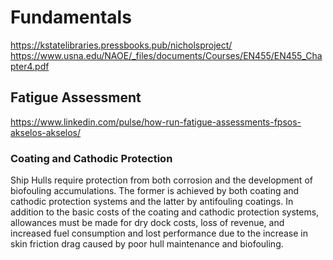 # Fundamentals

<https://kstatelibraries.pressbooks.pub/nicholsproject/>
<https://www.usna.edu/NAOE/_files/documents/Courses/EN455/EN455_Chapter4.pdf>

## Fatigue Assessment

<https://www.linkedin.com/pulse/how-run-fatigue-assessments-fpsos-akselos-akselos/>

### Coating and Cathodic Protection

Ship Hulls require protection from both corrosion and the development of biofouling accumulations. The former is achieved by both coating and cathodic protection systems and the latter by antifouling coatings. In addition to the basic costs of the coating and cathodic protection systems, allowances must be made for dry dock costs, loss of revenue, and increased fuel consumption and lost performance due to the increase in skin friction drag caused by poor hull maintenance and biofouling.
